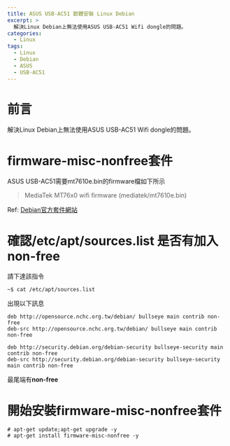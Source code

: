 ```yaml
---
title: ASUS USB-AC51 韌體安裝 Linux Debian
excerpt: >
  解決Linux Debian上無法使用ASUS USB-AC51 Wifi dongle的問題。
categories:
  - Linux
tags:
  - Linux
  - Debian
  - ASUS
  - USB-AC51
---
```

# 前言
解決Linux Debian上無法使用ASUS USB-AC51 Wifi dongle的問題。
# firmware-misc-nonfree套件
ASUS USB-AC51需要mt7610e.bin的firmware檔如下所示

>MediaTek MT76x0 wifi firmware (mediatek/mt7610e.bin)

Ref: [Debian官方套件網站](https://packages.debian.org/sid/firmware-misc-nonfree)

# 確認/etc/apt/sources.list 是否有加入 non-free
請下達該指令
```
~$ cat /etc/apt/sources.list
```
出現以下訊息
```
deb http://opensource.nchc.org.tw/debian/ bullseye main contrib non-free
deb-src http://opensource.nchc.org.tw/debian/ bullseye main contrib non-free

deb http://security.debian.org/debian-security bullseye-security main contrib non-free
deb-src http://security.debian.org/debian-security bullseye-security main contrib non-free
```
最尾端有**non-free**
# 開始安裝firmware-misc-nonfree套件
```
# apt-get update;apt-get upgrade -y
# apt-get install firmware-misc-nonfree -y
```
